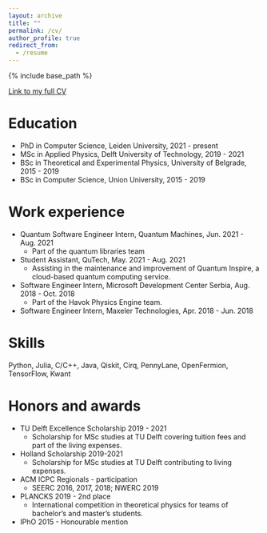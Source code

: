 ```yaml
---
layout: archive
title: ""
permalink: /cv/
author_profile: true
redirect_from:
  - /resume
---
```


{% include base_path %}

[Link to my full CV](https://radras.github.io/files/resume.pdf)

Education
======
* PhD in Computer Science, Leiden University, 2021 - present
* MSc in Applied Physics, Delft University of Technology, 2019 - 2021
* BSc in Theoretical and Experimental Physics, University of Belgrade, 2015 - 2019
* BSc in Computer Science, Union University, 2015 - 2019

Work experience
======
* Quantum Software Engineer Intern, Quantum Machines, Jun. 2021 - Aug. 2021
  * Part of the quantum libraries team
* Student Assistant, QuTech, May. 2021 - Aug. 2021
  * Assisting in the maintenance and improvement of Quantum Inspire, a cloud-based quantum computing service.
* Software Engineer Intern, Microsoft Development Center Serbia, Aug. 2018 - Oct. 2018
  * Part of the Havok Physics Engine team.
* Software Engineer Intern, Maxeler Technologies, Apr. 2018 - Jun. 2018
  
Skills
======
Python, Julia, C/C++, Java, Qiskit, Cirq, PennyLane, OpenFermion, TensorFlow, Kwant

Honors and awards
======
* TU Delft Excellence Scholarship 2019 - 2021
  * Scholarship for MSc studies at TU Delft covering tuition fees and part of the living expenses.
* Holland Scholarship 2019-2021
  * Scholarship for MSc studies at TU Delft contributing to living expenses.
* ACM ICPC Regionals - participation
  * SEERC 2016, 2017, 2018; NWERC 2019
* PLANCKS 2019 - 2nd place
  * International competition in theoretical physics for teams of bachelor’s and master’s students.
* IPhO 2015 - Honourable mention

